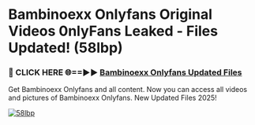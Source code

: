 # Bambinoexx Onlyfans Original Videos 0nlyFans Leaked - Files Updated! (58lbp)

<h3>🔴 CLICK HERE 🌐==►► <a href="https://tinyurl.com/2m67pmp6" rel="nofollow">Bambinoexx Onlyfans Updated Files</a></h3>

Get Bambinoexx Onlyfans and all content. Now you can access all videos and pictures of Bambinoexx Onlyfans. New Updated Files 2025!

[![58lbp](https://i.imgur.com/H4QAA4z.gif)](https://tinyurl.com/2m67pmp6)